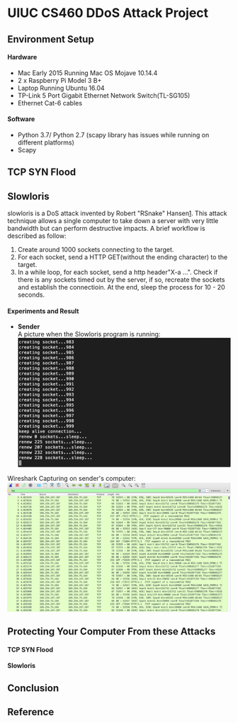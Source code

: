 # UIUC CS460 DDoS Attack Project

## Environment Setup

#### Hardware
* Mac Early 2015 Running Mac OS Mojave 10.14.4
* 2 x Raspberry Pi Model 3 B+
* Laptop Running Ubuntu 16.04
* TP-Link 5 Port Gigabit Ethernet Network Switch(TL-SG105)
* Ethernet Cat-6 cables

#### Software
* Python 3.7/ Python 2.7 (scapy library has issues while running on different platforms)
* Scapy

## TCP SYN Flood

## Slowloris
slowloris is a DoS attack invented by Robert "RSnake" Hansen[1](https://en.wikipedia.org/wiki/Slowloris_(computer_security)). This attack technique allows a single computer to take down a server with very little bandwidth but can perform destructive impacts. A brief workflow is described as follow:

1. Create around 1000 sockets connecting to the target.
2. For each socket, send a HTTP GET(without the ending character) to the target.
3. In a while loop, for each socket, send a http header"X-a ...". Check if there is any sockets timed out by the server, if so, recreate the sockets and establish the connectioin. At the end, sleep the process for 10 - 20 seconds.

#### Experiments and Result
* **Sender**<br>
A picture when the Slowloris program is running:
![](https://github.com/xyang70/cs460_DDoSAttack_Project/blob/master/readme_img/Screen%20Shot%202019-04-22%20at%207.02.13%20PM.png?raw=true)

Wireshark Capturing on sender's computer:
![](https://github.com/xyang70/cs460_DDoSAttack_Project/blob/master/readme_img/Screen%20Shot%202019-04-22%20at%207.46.19%20PM.png?raw=true)

## Protecting Your Computer From these Attacks

#### TCP SYN Flood

#### Slowloris



## Conclusion




























## Reference

